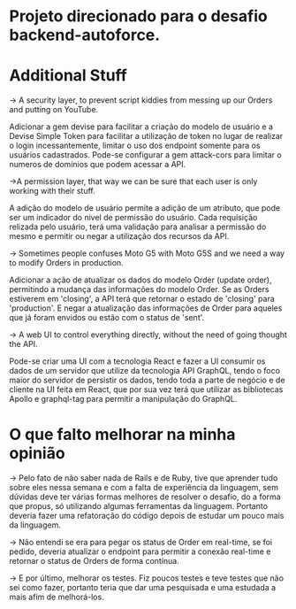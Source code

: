 # Projeto direcionado para o desafio backend-autoforce.

# Additional Stuff

-> A security layer, to prevent script kiddies from messing up our Orders and putting on YouTube.

 Adicionar a gem devise para facilitar a criação do modelo de usuário e a Devise Simple Token para facilitar a utilização de token no lugar de realizar o login incessantemente, limitar o uso dos endpoint somente para os usuários cadastrados. Pode-se configurar a gem attack-cors para limitar o numeros de dominios que podem acessar a API.

->A permission layer, that way we can be sure that each user is only working with their stuff.

 A adição do modelo de usuário permite a adição de um atributo, que pode ser um indicador do nivel de permissão do usuário. Cada requisição relizada pelo usuário, terá uma validação para analisar a permissão do mesmo e permitir ou negar a utilização dos recursos da API.

-> Sometimes people confuses Moto G5 with Moto G5S and we need a way to modify Orders in production.

 Adicionar a ação de atualizar os dados do modelo Order (update order), permitindo a mudança das informações do modelo Order. Se as Orders estiverem em 'closing', a API terá que retornar o estado de 'closing' para 'production'. E negar a atualização das informações de Order para aqueles que já foram envidos ou estão com o status de 'sent'.
	
-> A web UI to control everything directly, without the need of going thought the API.

 Pode-se criar uma UI com a tecnologia React e fazer a UI consumir os dados de um servidor que utilize da tecnologia API GraphQL, tendo o foco maior do servidor de persistir os dados, tendo toda a parte de negócio e de cliente na UI feita em React, que por sua vez terá que utilizar as bibliotecas Apollo e graphql-tag para permitir a manipulação do GraphQL.
	
# O que falto melhorar na minha opinião
-> Pelo fato de não saber nada de Rails e de Ruby, tive que aprender tudo sobre eles nessa semana e com a falta de experiência da linguagem, sem dúvidas deve ter várias formas melhores de resolver o desafio, do a forma que propus, só utilizando algumas ferramentas da linguagem. Portanto deveria fazer uma refatoração do código depois de estudar um pouco mais da linguagem. 

-> Não entendi se era para pegar os status de Order em real-time, se foi pedido, deveria atualizar o endpoint para permitir a conexão real-time e retornar o status de Orders de forma contínua.

-> E por último, melhorar os testes. Fiz poucos testes e teve testes que não sei como fazer, portanto teria que dar uma pesquisada e uma estudada a mais afim de melhorá-los.
 
